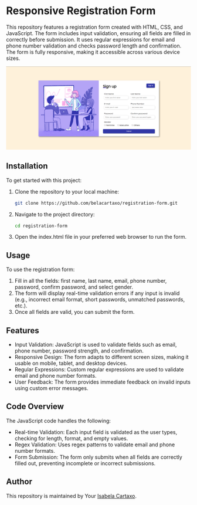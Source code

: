 # Responsive Registration Form

This repository features a registration form created with HTML, CSS, and JavaScript. The form includes input validation, ensuring all fields are filled in correctly before submission. It uses regular expressions for email and phone number validation and checks password length and confirmation. The form is fully responsive, making it accessible across various device sizes.

![Registratio form](assets/img/readme-img.png)

## Installation

To get started with this project:

1. Clone the repository to your local machine:
   ```bash
   git clone https://github.com/belacartaxo/registration-form.git
2. Navigate to the project directory:
   ```bash
   cd registration-form
3. Open the index.html file in your preferred web browser to run the form.

## Usage
To use the registration form:
1. Fill in all the fields: first name, last name, email, phone number, password, confirm password, and select gender.
2. The form will display real-time validation errors if any input is invalid (e.g., incorrect email format, short passwords, unmatched passwords, etc.).
3. Once all fields are valid, you can submit the form.

## Features
- Input Validation: JavaScript is used to validate fields such as email, phone number, password strength, and confirmation.
- Responsive Design: The form adapts to different screen sizes, making it usable on mobile, tablet, and desktop devices.
- Regular Expressions: Custom regular expressions are used to validate email and phone number formats.
- User Feedback: The form provides immediate feedback on invalid inputs using custom error messages.

## Code Overview
The JavaScript code handles the following:
- Real-time Validation: Each input field is validated as the user types, checking for length, format, and empty values.
- Regex Validation: Uses regex patterns to validate email and phone number formats.
- Form Submission: The form only submits when all fields are correctly filled out, preventing incomplete or incorrect submissions.

## Author
This repository is maintained by Your [Isabela Cartaxo](https://github.com/belacartaxo).
